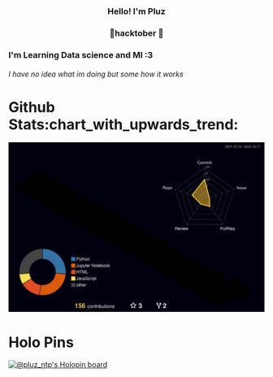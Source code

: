 

<h3 align="center">Hello! I'm Pluz</h3>
<h3 align="center"> &#127875;hacktober &#127875; </h3>
<h3 >I'm Learning Data science and Ml :3 </h3>
<h6> I have no idea what im doing but some how it works</h6>


<h1>Github Stats:chart_with_upwards_trend:</h1>


![](./profile-3d-contrib/profile-night-rainbow.svg)


<h1>Holo Pins</h1>


[![@pluz_ntp's Holopin board](https://holopin.io/api/user/board?user=pluz_ntp)](https://holopin.io/@pluz_ntp)




